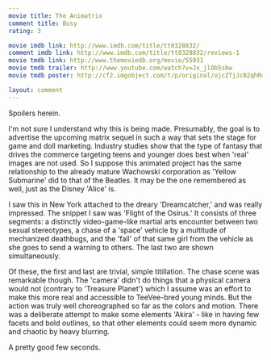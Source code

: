 ```yaml
---
movie title: The Animatrix
comment title: Busy
rating: 3

movie imdb link: http://www.imdb.com/title/tt0328832/
comment imdb link: http://www.imdb.com/title/tt0328832/reviews-1
movie tmdb link: http://www.themoviedb.org/movie/55931
movie tmdb trailer: http://www.youtube.com/watch?v=Jx_jlOb5sbw
movie tmdb poster: http://cf2.imgobject.com/t/p/original/ojcZTjJc02qhRoexArvZynFMvSf.jpg

layout: comment
---
```


Spoilers herein.

I'm not sure I understand why this is being made. Presumably, the goal is to advertise the upcoming matrix sequel in such a way that sets the stage for game and doll marketing. Industry studies show that the type of fantasy that drives the commerce targeting teens and younger does best when 'real' images are not used. So I suppose this animated project has the same relationship to the already mature Wachowski corporation as 'Yellow Submarine' did to that of the Beatles. It may be the one remembered as well, just as the Disney 'Alice' is.

I saw this in New York attached to the dreary 'Dreamcatcher,' and was really impressed. The snippet I saw was 'Flight of the Osirus.' It consists of three segments: a distinctly video-game-like martial arts encounter between two sexual stereotypes, a chase of a 'space' vehicle by a multitude of mechanized deathbugs, and the 'fall' of that same girl from the vehicle as she goes to send a warning to others. The last two are shown simultaneously.

Of these, the first and last are trivial, simple titillation. The chase scene was remarkable though. The 'camera' didn't do things that a physical camera would not (contrary to 'Treasure Planet') which I assume was an effort to make this more real and accessible to TeeVee-bred young minds. But the action was truly well choreographed so far as the colors and motion. There was a deliberate attempt to make some elements 'Akira' - like in having few facets and bold outlines, so that other elements could seem more dynamic and chaotic by heavy blurring.

A pretty good few seconds.